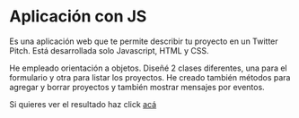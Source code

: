 # Aplicación con JS
Es una aplicación web que te permite describir tu proyecto en un Twitter Pitch. Está desarrollada solo Javascript, HTML y CSS. 

He empleado orientación a objetos. Diseñé 2 clases diferentes, una para el formulario y otra para listar los proyectos. He creado también métodos para agregar y borrar proyectos y también mostrar mensajes por eventos. 

Si quieres ver el resultado haz click <a href="https://dmierez.github.io/Aplicacion-con-JS/">acá</a>
